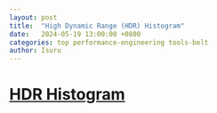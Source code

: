 ```yaml
---
layout: post
title:  "High Dynamic Range (HDR) Histogram"
date:   2024-05-19 13:00:00 +0800
categories: top performance-engineering tools-belt
author: Isuru
---
```


# [HDR Histogram](https://github.com/HdrHistogram/HdrHistogram)

